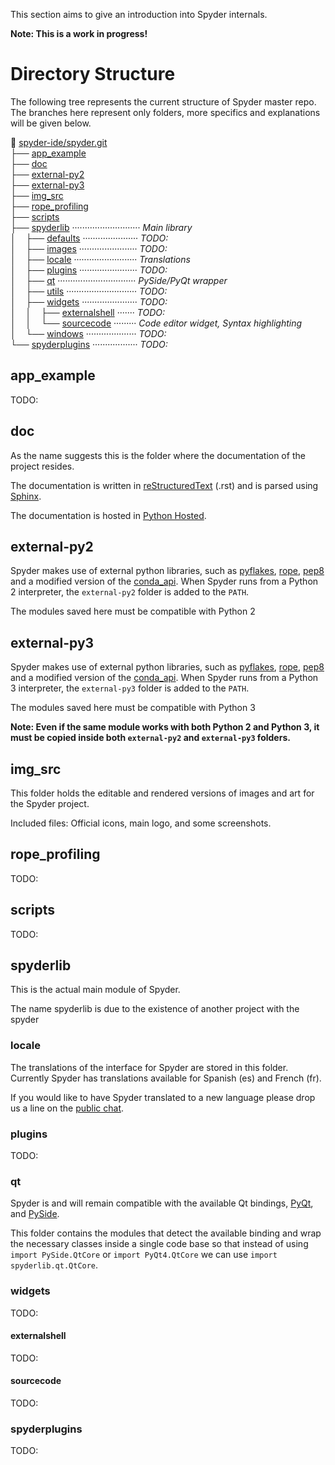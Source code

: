 This section aims to give an introduction into Spyder internals.

**Note: This is a work in progress!**

# Directory Structure

The following tree represents the current structure of Spyder master repo. The branches here represent only folders, more specifics and explanations will be given below.


:open_file_folder: [spyder-ide/spyder.git](https://github.com/spyder-ide/spyder)       <br>
├── [app_example](#app_example)                                                        <br>
├── [doc](#doc)                                                                        <br>
├── [external-py2](#external-py2)                                                      <br>
├── [external-py3](external-py3)                                                       <br>
├── [img_src](#img_src)                                                                <br>
├── [rope_profiling](#rope_profiling)                                                  <br>
├── [scripts](#scripts)                                                                <br>
├── [spyderlib](#spyderlib) ··························· *Main library*                               <br>
│&nbsp;&nbsp;&nbsp;&nbsp;├── [defaults](#defaults) ······················ *TODO:*                    <br>
│&nbsp;&nbsp;&nbsp;&nbsp;├── [images](#images) ······················· *TODO:*                       <br>
│&nbsp;&nbsp;&nbsp;&nbsp;├── [locale](#locale) ························· *Translations*              <br>
│&nbsp;&nbsp;&nbsp;&nbsp;├── [plugins](#plugins) ······················· *TODO:*                     <br>
│&nbsp;&nbsp;&nbsp;&nbsp;├── [qt](#qt) ······························· *PySide/PyQt wrapper*                       <br>
│&nbsp;&nbsp;&nbsp;&nbsp;├── [utils](#utils) ···························· *TODO:*                    <br>
│&nbsp;&nbsp;&nbsp;&nbsp;├── [widgets](#widgets) ······················ *TODO:*                      <br>
│&nbsp;&nbsp;&nbsp;&nbsp;│&nbsp;&nbsp;&nbsp;&nbsp;├── [externalshell](#externalshell) ······· *TODO:*<br>
│&nbsp;&nbsp;&nbsp;&nbsp;│&nbsp;&nbsp;&nbsp;&nbsp;└── [sourcecode](#sourcecode) ········· *Code editor widget, Syntax highlighting*    <br>
│&nbsp;&nbsp;&nbsp;&nbsp;└── [windows](#windows) ···················· *TODO:*                        <br>
└── [spyderplugins](#spyderplugins) ·················· *TODO:*                                       <br>

## app_example
TODO:

## doc
As the name suggests this is the folder where the documentation of the project resides. 

The documentation is written in [reStructuredText](http://docutils.sourceforge.net/rst.html) (.rst) and is parsed using [Sphinx](http://sphinx-doc.org/).

The documentation is hosted in [Python Hosted](https://pythonhosted.org/spyder/).

## external-py2
Spyder makes use of external python libraries, such as [pyflakes](https://github.com/pyflakes/pyflakes/), [rope](http://rope.sourceforge.net/), [pep8](https://github.com/jcrocholl/pep8) and a modified version of the [conda_api](https://github.com/conda/conda-api). When Spyder runs from a Python 2 interpreter, the `external-py2` folder is added to the `PATH`. 

The modules saved here must be compatible with Python 2

## external-py3
Spyder makes use of external python libraries, such as [pyflakes](https://github.com/pyflakes/pyflakes/), [rope](http://rope.sourceforge.net/), [pep8](https://github.com/jcrocholl/pep8) and a modified version of the [conda_api](https://github.com/conda/conda-api). When Spyder runs from a Python 3 interpreter, the `external-py3` folder is added to the `PATH`. 

The modules saved here must be compatible with Python 3

**Note: Even if the same module works with both Python 2 and Python 3, it must be copied inside both `external-py2` and `external-py3` folders.**

## img_src
This folder holds the editable and rendered versions of images and art for the Spyder project.

Included files: Official icons, main logo, and some screenshots.

## rope_profiling
TODO:

## scripts
TODO:

## spyderlib
This is the actual main module of Spyder.

The name spyderlib is due to the existence of another project with the spyder 

### locale 
The translations of the interface for Spyder are stored in this folder. Currently Spyder has translations available for Spanish (es) and French (fr). 

If you would like to have Spyder translated to a new language please drop us a line on the [public chat](https://gitter.im/spyder-ide/public).

### plugins
TODO:

### qt
Spyder is and will remain compatible with the available Qt bindings, [PyQt](http://www.riverbankcomputing.co.uk/software/pyqt/intro), and [PySide](http://qt-project.org/wiki/PySide).

This folder contains the modules that detect the available binding and wrap the necessary classes inside a single code base so that instead of using `import PySide.QtCore` or `import PyQt4.QtCore` we can use `import spyderlib.qt.QtCore`.
### widgets
TODO:

#### externalshell
TODO:

#### sourcecode
TODO:

### spyderplugins
TODO:
